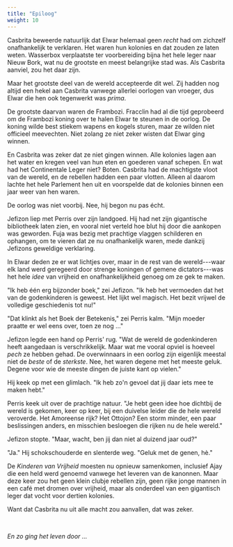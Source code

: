 ```yaml
---
title: "Epiloog"
weight: 10
---
```

Casbrita beweerde natuurlijk dat Elwar helemaal geen _recht_ had om zichzelf onafhankelijk te verklaren. Het waren hun kolonies en dat zouden ze laten weten. Wasserbox verplaatste ter voorbereiding bijna het hele leger naar Nieuw Bork, wat nu de grootste en meest belangrijke stad was. Als Casbrita aanviel, zou het daar zijn.

Maar het grootste deel van de wereld accepteerde dit wel. Zij hadden nog altijd een hekel aan Casbrita vanwege allerlei oorlogen van vroeger, dus Elwar die hen ook tegenwerkt was _prima_.

De grootste daarvan waren de Frambozi. Fracclin had al die tijd geprobeerd om de Frambozi koning over te halen Elwar te steunen in de oorlog. De koning wilde best stiekem wapens en kogels sturen, maar ze wilden niet officieel meevechten. Niet zolang ze niet zeker wisten dat Elwar ging winnen.

En Casbrita was zeker dat ze niet gingen winnen. Alle kolonies lagen aan het water en kregen veel van hun eten en goederen vanaf schepen. En wat had het Continentale Leger niet? Boten. Casbrita had de machtigste vloot van de wereld, en de rebellen hadden een paar vlotten. Alleen al daarom lachte het hele Parlement hen uit en voorspelde dat de kolonies binnen een jaar weer van hen waren.

De oorlog was niet voorbij. Nee, hij begon nu pas écht.

Jefizon liep met Perris over zijn landgoed. Hij had net zijn gigantische bibliotheek laten zien, en vooral niet verteld hoe blut hij door die aankopen was geworden. Fuja was bezig met prachtige vlaggen schilderen en ophangen, om te vieren dat ze nu onafhankelijk waren, mede dankzij Jefizons geweldige verklaring. 

In Elwar deden ze er wat lichtjes over, maar in de rest van de wereld---waar elk land werd geregeerd door strenge koningen of gemene dictators---was het hele _idee_ van vrijheid en onafhankelijkheid genoeg om ze gek te maken.

"Ik heb één erg bijzonder boek," zei Jefizon. "Ik heb het vermoeden dat het van de godenkinderen is geweest. Het lijkt wel magisch. Het bezit vrijwel de volledige geschiedenis tot nu!"

"Dat klinkt als het Boek der Betekenis," zei Perris kalm. "Mijn moeder praatte er wel eens over, toen ze nog ..."

Jefizon legde een hand op Perris' rug. "Wat de wereld de godenkinderen heeft aangedaan is verschrikkelijk. Maar wat me vooral opviel is hoeveel _pech_ ze hebben gehad. De overwinnaars in een oorlog zijn eigenlijk meestal niet de _beste_ of de _sterkste_. Nee, het waren degene met het meeste geluk. Degene voor wie de meeste dingen de juiste kant op vielen."

Hij keek op met een glimlach. "Ik heb zo'n gevoel dat jij daar iets mee te maken hebt."

Perris keek uit over de prachtige natuur. "Je hebt geen idee hoe dichtbij de wereld is gekomen, keer op keer, bij een duivelse leider die de hele wereld veroverde. Het Amoreense rijk? Het Ottojon? Een storm minder, een paar beslissingen anders, en misschien besloegen die rijken nu de hele wereld."

Jefizon stopte. "Maar, wacht, ben jij dan niet al duizend jaar oud?"

"Ja." Hij schokschouderde en slenterde weg. "Geluk met de genen, hè."

De _Kinderen van Vrijheid_ moesten nu opnieuw samenkomen, inclusief Ajay die een held werd genoemd vanwege het leveren van de kanonnen. Maar deze keer zou het geen klein clubje rebellen zijn, geen rijke jonge mannen in een café met dromen over vrijheid, maar als onderdeel van een gigantisch leger dat vocht voor dertien kolonies.

Want dat Casbrita nu uit alle macht zou aanvallen, dat was zeker.

&nbsp;

_En zo ging het leven door ..._